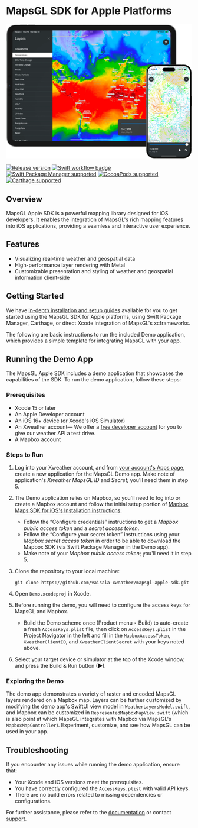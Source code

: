 # MapsGL SDK for Apple Platforms

<img src="images/mapsgl-apple-sdk-intro.webp" alt="MapsGL Demo screenshot"/>

[![Release version](https://img.shields.io/github/v/release/vaisala-xweather/mapsgl-apple-sdk.svg?label=Release&labelColor=2D323A&color=4ed9c2&include_prereleases)](https://github.com/vaisala-xweather/mapsgl-apple-sdk/releases)
[![Swift workflow badge](https://github.com/vaisala-xweather/mapsgl-apple-sdk/actions/workflows/xcodebuild-Demo.yml/badge.svg)](https://github.com/vaisala-xweather/mapsgl-apple-sdk/actions)
[![Swift Package Manager supported](https://img.shields.io/badge/Swift_Package_Manager-supported-blue.svg?labelColor=2D323A)](https://swiftpackageindex.com/vaisala-xweather/mapsgl-apple-sdk)
[![CocoaPods supported](https://img.shields.io/badge/CocoaPods-supported-blue.svg?labelColor=2D323A)](https://cocoapods.org/pods/MapsGL)
[![Carthage supported](https://img.shields.io/badge/Carthage-supported-blue.svg?labelColor=2D323A)](https://github.com/Carthage/Carthage)

## Overview

MapsGL Apple SDK is a powerful mapping library designed for iOS developers. It enables the integration of MapsGL's rich mapping features into iOS applications, providing a seamless and interactive user experience.

## Features

- Visualizing real-time weather and geospatial data
- High-performance layer rendering with Metal
- Customizable presentation and styling of weather and geospatial information client-side

## Getting Started

We have [in-depth installation and setup guides](http://www.xweather.com/docs/mapsgl-apple-sdk) available for you to get started using the MapsGL SDK for Apple platforms, using Swift Package Manager, Carthage, or direct Xcode integration of MapsGL's xcframeworks.

The following are basic instructions to run the included Demo application, which provides a simple template for integrating MapsGL with your app.

## Running the Demo App

The MapsGL Apple SDK includes a demo application that showcases the capabilities of the SDK. To run the demo application, follow these steps:

### Prerequisites

- Xcode 15 or later
- An Apple Developer account
- An iOS 16+ device (or Xcode's iOS Simulator)
- An Xweather account— We offer a [free developer account](https://www.aerisweather.com/signup/developer/) for you to give our weather API a test drive.
- A Mapbox account

### Steps to Run

1. Log into your Xweather account, and from [your account's Apps page](https://account.aerisweather.com/account/apps), create a new application for the MapsGL Demo app.  Make note of application's *Xweather MapsGL ID* and *Secret*; you'll need them in step 5.

2. The Demo application relies on Mapbox, so you'll need to log into or create a Mapbox account and follow the initial setup portion of [Mapbox Maps SDK for iOS's Installation instructions](https://docs.mapbox.com/ios/maps/guides/install/):
	- Follow the “Configure credentials” instructions to get a *Mapbox public access token* and a *secret access token*.
	- Follow the “Configure your secret token” instructions using your *Mapbox secret access token* in order to be able to download the Mapbox SDK (via Swift Package Manager in the Demo app).
	- Make note of your *Mapbox public access token*; you'll need it in step 5.

3. Clone the repository to your local machine:  
	```
	git clone https://github.com/vaisala-xweather/mapsgl-apple-sdk.git
	```

4. Open `Demo.xcodeproj` in Xcode.

5. Before running the demo, you will need to configure the access keys for MapsGL and Mapbox.
	  - Build the Demo scheme once (Product menu ‣ Build) to auto-create a fresh `AccessKeys.plist` file, then click on `AccessKeys.plist` in the Project Navigator in the left and fill in the `MapboxAccessToken`, `XweatherClientID`, and `XweatherClientSecret` with your keys noted above.

6. Select your target device or simulator at the top of the Xcode window, and press the Build & Run button (▶).

### Exploring the Demo

The demo app demonstrates a variety of raster and encoded MapsGL layers rendered on a Mapbox map.  Layers can be further customized by modifying the demo app's SwiftUI view model in `WeatherLayersModel.swift`, and Mapbox can be customized in `RepresentedMapboxMapView.swift` (which is also point at which MapsGL integrates with Mapbox via MapsGL's `MapboxMapController`).  Experiment, customize, and see how MapsGL can be used in your app.

## Troubleshooting
If you encounter any issues while running the demo application, ensure that:

- Your Xcode and iOS versions meet the prerequisites.
- You have correctly configured the `AccessKeys.plist` with valid API keys.
- There are no build errors related to missing dependencies or configurations.

For further assistance, please refer to the [documentation](http://www.xweather.com/docs/mapsgl-apple-sdk) or contact [support](https://www.xweather.com/support).
